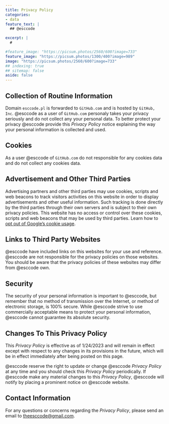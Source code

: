 ```yaml
---
title: Privacy Policy
categories:
- data
feature_text: |
  ## @esccode

excerpt: |
  # 

#feature_image: "https://picsum.photos/2560/600?image=733"
feature_image: "https://picsum.photos/1300/400?image=989"
image: "https://picsum.photos/2560/600?image=733"
## indexing: true
## sitemap: false
aside: false
---
```




## Collection of Routine Information

Domain `esccode.pl` is forwarded to `GitHub.com` and  is hosted by `GitHub, Inc`. @esccode as a user of `GitHub.com` personaly takes your privacy seriously and do not collect any your personal data. To better protect your privacy @esccode provide this *Privacy Policy* notice explaining the way your personal information is collected and used.

## Cookies

As a user @esccode of `GitHub.com` do not responsible for any cookies data and do not collect any cookies data.

## Advertisement and Other Third Parties

Advertising partners and other third parties may use cookies, scripts and web beacons to track visitors activities on this website in order to display advertisements and other useful information. Such tracking is done directly by the third parties through their own servers and is subject to their own privacy policies. This website has no access or control over these cookies, scripts and web beacons that may be used by third parties. Learn how to [opt out of Google’s cookie usage](http://www.google.com/privacy_ads.html).

## Links to Third Party Websites

@esccode have included links on this websites for your use and reference. @esccode are not responsible for the privacy policies on those websites. You should be aware that the privacy policies of these websites may differ from @esccode own.


## Security

The security of your personal information is important to @esccode, but remember that no method of transmission over the Internet, or method of electronic storage, is 100% secure. While @esccode strive to use commercially acceptable means to protect your personal information, @esccode cannot guarantee its absolute security.


## Changes To This Privacy Policy

This *Privacy Policy* is effective as of 1/24/2023 and will remain in effect except with respect to any changes in its provisions in the future, which will be in effect immediately after being posted on this page.

@esccode reserve the right to update or change @esccode *Privacy Policy* at any time and you should check this *Privacy Policy* periodically. If @esccode make any material changes to this *Privacy Policy*, @esccode will notify by placing a prominent notice on @esccode website.


## Contact Information

For any questions or concerns regarding the *Privacy Policy*, please send an email to theesccode@gmail.com.